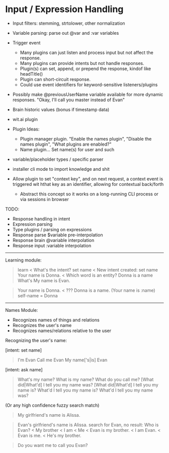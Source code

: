 # Input / Expression Handling

- Input filters: stemming, strtolower, other normalization
- Variable parsing: parse out @var and :var variables
- Trigger event
    - Many plugins can just listen and process input but not affect the response.
    - Many plugins can provide intents but not handle responses.
    - Plugin(s) can set, append, or prepend the response, kindof like headTitle()
    - Plugin can short-circuit response.
    - Could use event identifiers for keyword-sensitive listeners/plugins

- Possibly make @previousUserName variable available for more dynamic responses. "Okay, I'll call you master instead of Evan"
- Brain historic values (bonus if timestamp data)
- wit.ai plugin

- Plugin Ideas:
    - Plugin manager plugin. "Enable the names plugin", "Disable the names plugin", "What plugins are enabled?"
    - Name plugin... Set name(s) for user and such

- variable/placeholder types / specific parser

- installer cli mode to import knowledge and shit
- Allow plugin to set "context key", and on next request, a context event is triggered wit hthat key as an identifier, allowing for contextual back/forth
    - Abstract this concept so it works on a long-running CLI process or via sessions in browser

TODO:
- Response handling in intent
- Expression parsing
- Type plugins / parsing on expressions
- Response parse $variable pre-interpolation
- Response brain @variable interpolation
- Response input :variable interpolation

------

Learning module:

> learn
< What's the intent?
> set name
< New intent created: set name
> Your name is Donna.
< Which word is an entity?
> Donna is a name
> What's 
> My name is Evan.

> Your name is Donna.
< ???
> Donna is a name.
(Your name is :name)
self-name = Donna
---
Names Module:

- Recognizes names of things and relations
- Recognizes the user's name
- Recognizes names/relations relative to the user


Recognizing the user's name:

[intent: set name]

> I'm Evan
> Call me Evan
> My name['s|is] Evan

[intent: ask name]
> What's my name?
> What is my name?
> What do you call me?
> [What did|What'd] I tell you my name was?
> [What did|What'd] I tell you my name is?
> What'd I tell you my name is?
> What'd I tell you my name was?

(Or any high confidence fuzzy search match)

> My girlfriend's name is Alissa.

> Evan's girlfriend's name is Alissa.
search for Evan, no result:
> Who is Evan?
< My brother
< I am
< Me
< Evan is my brother.
< I am Evan.
< Evan is me.
< He's my brother.

> Do you want me to call you Evan?



